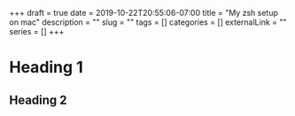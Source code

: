 +++ 
draft = true
date = 2019-10-22T20:55:06-07:00
title = "My zsh setup on mac"
description = ""
slug = "" 
tags = []
categories = []
externalLink = ""
series = []
+++

# Heading 1

## Heading 2

